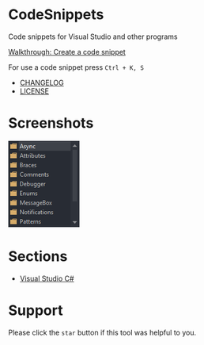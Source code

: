 # CodeSnippets
Code snippets for Visual Studio and other programs

[Walkthrough: Create a code snippet](https://docs.microsoft.com/en-US/visualstudio/ide/walkthrough-creating-a-code-snippet?view=vs-2019)

For use a code snippet press `Ctrl + K, S`

- [CHANGELOG](CHANGELOG.md)
- [LICENSE](LICENSE.md)

# Screenshots
![](Assets/PopupMenu.png?raw=true)

# Sections
- [Visual Studio C#](Visual%20Studio%20C%23/README.md)

# Support
Please click the `star` button if this tool was helpful to you.
